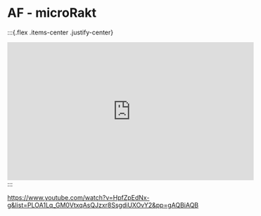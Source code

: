 # AF - microRakt

:::{.flex .items-center .justify-center}
<iframe width="560" height="315" src="https://www.youtube.com/embed/videoseries?list=PLOA1Lq_GM0VtxqAsQJzxr8SsgdiUXOvY2" title="YouTube video player" frameborder="0" allow="accelerometer; autoplay; clipboard-write; encrypted-media; gyroscope; picture-in-picture; web-share" referrerpolicy="strict-origin-when-cross-origin" allowfullscreen></iframe>
:::

https://www.youtube.com/watch?v=HpfZpEdNx-g&list=PLOA1Lq_GM0VtxqAsQJzxr8SsgdiUXOvY2&pp=gAQBiAQB
